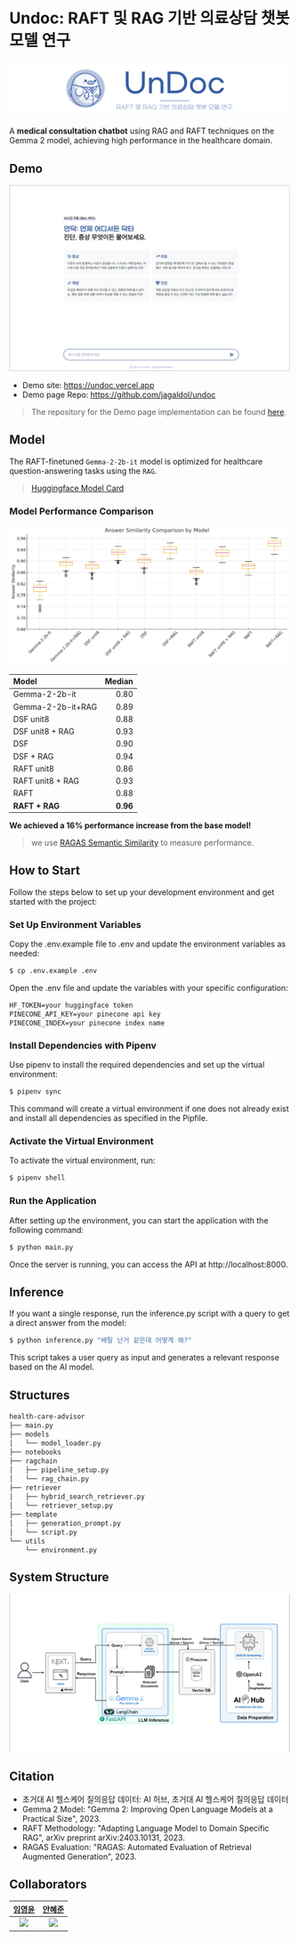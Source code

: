# Undoc: RAFT 및 RAG 기반 의료상담 챗봇 모델 연구

[![banner](/docs/banner.png)](https://undoc.vercel.app)

A **medical consultation chatbot** using RAG and RAFT techniques on the Gemma 2 model, achieving high performance in the healthcare domain.

## Demo

[![demo](/docs/demo.png)](https://undoc.vercel.app/)

- Demo site: https://undoc.vercel.app
- Demo page Repo: https://github.com/jagaldol/undoc

> The repository for the Demo page implementation can be found [here](https://github.com/jagaldol/undoc).

## Model

The RAFT-finetuned `Gemma-2-2b-it` model is optimized for healthcare question-answering tasks using the `RAG`.

> [Huggingface Model Card](https://huggingface.co/devlim/Korea-HealthCare-RAFT-float16)

### Model Performance Comparison

![performance](/docs/performance.jpg)

| Model             |   Median |
| :---------------- | -------: |
| Gemma-2-2b-it     |     0.80 |
| Gemma-2-2b-it+RAG |     0.89 |
| DSF unit8         |     0.88 |
| DSF unit8 + RAG   |     0.93 |
| DSF               |     0.90 |
| DSF + RAG         |     0.94 |
| RAFT unit8        |     0.86 |
| RAFT unit8 + RAG  |     0.93 |
| RAFT              |     0.88 |
| **RAFT + RAG**    | **0.96** |

**We achieved a 16% performance increase from the base model!**

> we use [RAGAS Semantic Similarity](https://docs.ragas.io/en/stable/concepts/metrics/available_metrics/semantic_similarity/) to measure performance.

## How to Start

Follow the steps below to set up your development environment and get started with the project:

### Set Up Environment Variables

Copy the .env.example file to .env and update the environment variables as needed:

```sh
$ cp .env.example .env
```

Open the .env file and update the variables with your specific configuration:

```text
HF_TOKEN=your huggingface token
PINECONE_API_KEY=your pinecone api key
PINECONE_INDEX=your pinecone index name
```

### Install Dependencies with Pipenv

Use pipenv to install the required dependencies and set up the virtual environment:

```sh
$ pipenv sync
```

This command will create a virtual environment if one does not already exist and install all dependencies as specified in the Pipfile.

### Activate the Virtual Environment

To activate the virtual environment, run:

```sh
$ pipenv shell
```

### Run the Application

After setting up the environment, you can start the application with the following command:

```sh
$ python main.py
```

Once the server is running, you can access the API at http://localhost:8000.

## Inference

If you want a single response, run the inference.py script with a query to get a direct answer from the model:

```sh
$ python inference.py "배탈 난거 같은데 어떻게 해?"
```

This script takes a user query as input and generates a relevant response based on the AI model.

## Structures

```text
health-care-advisor
├── main.py
├── models
│   └── model_loader.py
├── notebooks
├── ragchain
│   ├── pipeline_setup.py
│   └── rag_chain.py
├── retriever
│   ├── hybrid_search_retriever.py
│   └── retriever_setup.py
├── template
│   ├── generation_prompt.py
│   └── script.py
└── utils
    └── environment.py
```

## System Structure

![structure](/docs/structure.jpg)

## Citation

- 초거대 AI 헬스케어 질의응답 데이터: AI 허브, 초거대 AI 헬스케어 질의응답 데이터
- Gemma 2 Model: "Gemma 2: Improving Open Language Models at a Practical Size", 2023.
- RAFT Methodology: "Adapting Language Model to Domain Specific RAG", arXiv preprint arXiv:2403.10131, 2023.
- RAGAS Evaluation: "RAGAS: Automated Evaluation of Retrieval Augmented Generation", 2023.

## Collaborators

|          [임영윤](https://github.com/Lim-YoungYoon)          |          [안혜준](https://github.com/jagaldol)          |
| :----------------------------------------------------------: | :-----------------------------------------------------: |
| <img src="https://github.com/Lim-YoungYoon.png" width="100"> | <img src="https://github.com/jagaldol.png" width="100"> |
